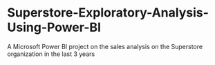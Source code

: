 # Superstore-Exploratory-Analysis-Using-Power-BI
A Microsoft Power BI project on the sales analysis on the Superstore organization in the last 3 years
